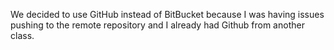 We decided to use GitHub instead of BitBucket because I was having issues pushing to the remote repository and I already had Github from another class.
